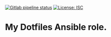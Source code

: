 [![Gitlab pipeline status](https://img.shields.io/gitlab/pipeline/sultangillani/dotfiles.svg?style=popout-square)](https://gitlab.com/sultangillani/dotfiles/commits/master)
[![License: ISC](https://img.shields.io/badge/license-ISC-blue.svg?style=popout-square)](https://www.isc.org/downloads/software-support-policy/isc-license)

# My Dotfiles Ansible role.
